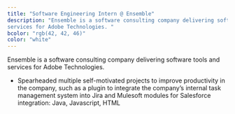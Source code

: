 ```yaml
---
title: "Software Engineering Intern @ Ensemble"
description: "Ensemble is a software consulting company delivering software tools and
services for Adobe Technologies. "
bcolor: "rgb(42, 42, 46)"
color: "white"
---
```

Ensemble is a software consulting company delivering software tools and
services for Adobe Technologies. 
- Spearheaded multiple self-motivated projects to improve productivity in the company, such as a plugin to integrate the company’s internal task management system into Jira and Mulesoft modules for Salesforce integration: Java, Javascript, HTML